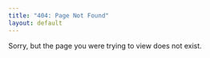 ```yaml
---
title: "404: Page Not Found"
layout: default
---
```


Sorry, but the page you were trying to view does not exist.
